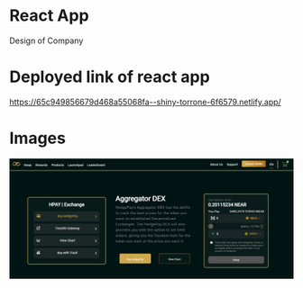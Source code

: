 # React App

Design of Company

# Deployed link of react app
https://65c949856679d468a55068fa--shiny-torrone-6f6579.netlify.app/

# Images 
![alt text](image.png)